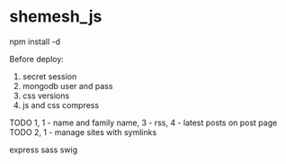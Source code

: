 shemesh_js
=======
npm install -d


Before deploy:
1. secret session
2. mongodb user and pass
3. css versions
4. js and css compress


TODO 1, 1 - name and family name, 3 - rss, 4 - latest posts on post page
TODO 2, 1 - manage sites with symlinks

express
sass
swig



